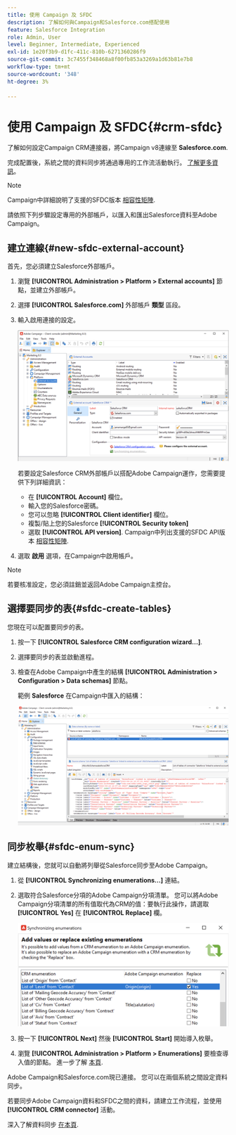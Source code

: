 ```yaml
---
title: 使用 Campaign 及 SFDC
description: 了解如何與Campaign和Salesforce.com搭配使用
feature: Salesforce Integration
role: Admin, User
level: Beginner, Intermediate, Experienced
exl-id: 1e20f3b9-d1fc-411c-810b-6271360286f9
source-git-commit: 3c7455f348468a8f00fb853a3269a1d63b81e7b8
workflow-type: tm+mt
source-wordcount: '348'
ht-degree: 3%

---
```


# 使用 Campaign 及 SFDC{#crm-sfdc}

了解如何設定Campaign CRM連接器，將Campaign v8連線至 **Salesforce.com**.

完成配置後，系統之間的資料同步將通過專用的工作流活動執行。 [了解更多資訊](crm-data-sync.md)。

>[!NOTE]
>
>Campaign中詳細說明了支援的SFDC版本 [相容性矩陣](../start/compatibility-matrix.md).

請依照下列步驟設定專用的外部帳戶，以匯入和匯出Salesforce資料至Adobe Campaign。

## 建立連線{#new-sfdc-external-account}

首先，您必須建立Salesforce外部帳戶。

1. 瀏覽 **[!UICONTROL Administration > Platform > External accounts]** 節點，並建立外部帳戶。
1. 選擇 **[!UICONTROL Salesforce.com]** 外部帳戶 **類型** 區段。
1. 輸入啟用連接的設定。

   ![](assets/sfdc-external-account.png)

   若要設定Salesforce CRM外部帳戶以搭配Adobe Campaign運作，您需要提供下列詳細資訊：

   * 在 **[!UICONTROL Account]** 欄位。
   * 輸入您的Salesforce密碼。
   * 您可以忽略 **[!UICONTROL Client identifier]** 欄位。
   * 複製/貼上您的Salesforce **[!UICONTROL Security token]**
   * 選取 **[!UICONTROL API version]**. Campaign中列出支援的SFDC API版本 [相容性矩陣](../start/compatibility-matrix.md).

1. 選取 **啟用** 選項，在Campaign中啟用帳戶。

>[!NOTE]
>
>若要核准設定，您必須註銷並返回Adobe Campaign主控台。

## 選擇要同步的表{#sfdc-create-tables}

您現在可以配置要同步的表。

1. 按一下 **[!UICONTROL Salesforce CRM configuration wizard...]**.
1. 選擇要同步的表並啟動進程。
1. 檢查在Adobe Campaign中產生的結構 **[!UICONTROL Administration > Configuration > Data schemas]** 節點。

   範例 **Salesforce** 在Campaign中匯入的結構：

   ![](assets/sfdc-schemas.png)

## 同步枚舉{#sfdc-enum-sync}

建立結構後，您就可以自動將列舉從Salesforce同步至Adobe Campaign。

1. 從  **[!UICONTROL Synchronizing enumerations...]** 連結。
1. 選取符合Salesforce分項的Adobe Campaign分項清單。
您可以將Adobe Campaign分項清單的所有值取代為CRM的值：要執行此操作，請選取 **[!UICONTROL Yes]** 在 **[!UICONTROL Replace]** 欄。

   ![](assets/sfdc-enum.png)

1. 按一下 **[!UICONTROL Next]** 然後 **[!UICONTROL Start]** 開始導入枚舉。

1. 瀏覽 **[!UICONTROL Administration > Platform > Enumerations]** 要檢查導入值的節點。 進一步了解 [本頁](../config/ui-settings.md#enumerations).

Adobe Campaign和Salesforce.com現已連接。 您可以在兩個系統之間設定資料同步。

若要同步Adobe Campaign資料和SFDC之間的資料，請建立工作流程，並使用 **[!UICONTROL CRM connector]** 活動。

深入了解資料同步 [在本頁](crm-data-sync.md).

